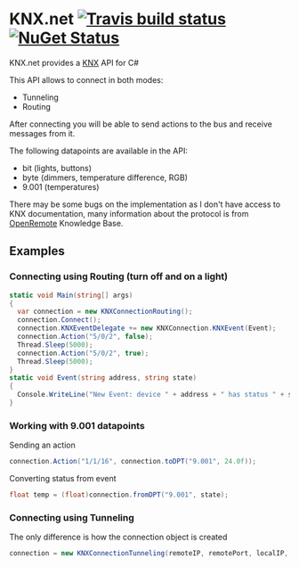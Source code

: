 KNX.net [![Travis build status](https://travis-ci.org/lifeemotions/knx.net.png?branch=master)](https://travis-ci.org/lifeemotions/knx.net) [![NuGet Status](http://img.shields.io/nuget/v/KNX.net.svg?style=flat)](https://www.nuget.org/packages/KNX.net/)
=======

KNX.net provides a [KNX](http://en.wikipedia.org/wiki/KNX_%28standard%29) API for C#

This API allows to connect in both modes:
* Tunneling
* Routing

After connecting you will be able to send actions to the bus and receive messages from it.

The following datapoints are available in the API:
* bit (lights, buttons)
* byte (dimmers, temperature difference, RGB)
* 9.001 (temperatures)

There may be some bugs on the implementation as I don't have access to KNX documentation, many information about the protocol is from [OpenRemote](http://www.openremote.org) Knowledge Base.

Examples
--------

### Connecting using Routing (turn off and on a light)

```csharp
static void Main(string[] args)
{
  var connection = new KNXConnectionRouting();
  connection.Connect();
  connection.KNXEventDelegate += new KNXConnection.KNXEvent(Event);
  connection.Action("5/0/2", false);
  Thread.Sleep(5000);
  connection.Action("5/0/2", true);
  Thread.Sleep(5000);
}
static void Event(string address, string state)
{
  Console.WriteLine("New Event: device " + address + " has status " + state);
}
```

### Working with 9.001 datapoints

Sending an action

```csharp
connection.Action("1/1/16", connection.toDPT("9.001", 24.0f));
```

Converting status from event

```csharp
float temp = (float)connection.fromDPT("9.001", state);
```

### Connecting using Tunneling

The only difference is how the connection object is created

```csharp
connection = new KNXConnectionTunneling(remoteIP, remotePort, localIP, localPort);
```
